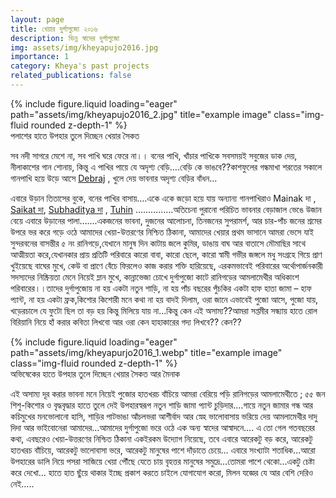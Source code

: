 ```yaml
---
layout: page
title: খেয়ার দুর্গাপুজো ২০১৬
description: ভিন্ন স্বাদের দুর্গাপুজো
img: assets/img/kheyapujo2016.jpg
importance: 1
category: Kheya's past projects
related_publications: false
---
```


<div class="row">
    <div class="col-sm mt-3 mt-md-0">
        {% include figure.liquid loading="eager" path="assets/img/kheyapujo2016_2.jpg" title="example image" class="img-fluid rounded z-depth-1" %}
    </div>
</div>
<div class="caption">
    পলাশের হাতে উপহার তুলে দিচ্ছেন খেয়ার সৈকত
</div>

সব নদী সাগরে মেশে না, সব পাখি ঘরে ফেরে না।। বনের পাখি, খাঁচার পাখিকে সবসময়ই সবুজের ডাক দেয়, নীলাকাশের গান শোনায়, কিন্তু এ পাখির পায়ে যে অদৃশ্য বেড়ি….বেড়ি কে ভাঙবে??কাশফুলের গন্ধমাখা শরতের সকালে গানপাখি হয়ে উড়ে আসে [Debraj](https://www.facebook.com/debraj.das.169?fref=mentions) , খুলে দেয় ভাবনার অদৃশ্য বেড়ির বাঁধন…

এবারে উড়ান তিতাসের বুকে, বনের পাখির বাসায়….একে একে জড়ো হয়ে যায় অন্যান্য গানপাখিরাও
Mainak দা  , [Saikat  দা](https://www.facebook.com/saikat.pal.5855?fref=mentions), [Subhaditya দা](https://www.facebook.com/subhojit.roy.7583?fref=mentions) , [Tuhin](https://www.facebook.com/tuhin.mahato.56?fref=mentions) ……………অতিচেনা পুরানো পরিচিত ভাবনার বেড়াজাল ভেঙে উজান বেয়ে এবারে
উড়ানের পালা…….একজনের ভাবনা, দুজনের আলোচনা, তিনজনের সুপরামর্শ, আর চার-পাঁচ জনের শ্রমের উপরে ভর করে গড়ে ওঠে আমাদের খেয়া-উত্তরণের নিশ্চিত ঠিকানা, আমাদের খেয়ার প্রথম ভাসানে আমরা ভেসে যাই সুন্দরবনের বাসন্তীর ৫ নং রানিগড়ে,যেখানে মানুষ দিন কাটায় জলে কুমির, ডাঙায় বাঘ আর বাতাসে মৌমাছির সাথে আত্মীয়তা করে,যেখানকার প্রায় প্রতিটি পরিবারে কারো বাবা, কারো ছেলে, কারো স্বামী গভীর জঙ্গলে মধু সংগ্রহে গিয়ে প্রাণ খুইয়েছে বাঘের মুখে, কেউ বা প্রাণে বেঁচে ফিরলেও কাজ করার শক্তি হারিয়েছে, এরকমভাবেই পরিবারের অর্থোপার্জনকারী সদস্যদের নিষ্ক্রিয়তা মেনে নিয়েই ম্লান মুখে, কান্নাভেজা চোখে দুর্গাপুজো কাটে রানিগড়ের আমলামেথীর অধিকাংশ পরিবারের।।তাদের দুর্গাপুজোয় না হয় একটা নতুন শাড়ি, না হয় পাঁচ বছরের পুঁচকির একটা হাফ হাতা জামা – হাফ প্যান্ট, না হয় একটা ফ্রক,কিশোর কিশোরী মনে কথা না হয় বাদই দিলাম, ওরা জানে এভাবেই পুজো আসে, পুজো যায়, খড়েরচালে যে ফুটো ছিল তা বড় হয় কিন্তু মিলিয়ে যায় না…কিন্তু কেন এই অসাম্য??আমরা সপ্তমীর সন্ধ্যায় হাতে রোল বিরিয়ানি নিয়ে হাঁ করার কবিতা লিখবো আর ওরা কেন হাহাকারের গদ্য লিখবে??
কেন??

<div class="row">
    <div class="col-sm mt-3 mt-md-0">
        {% include figure.liquid loading="eager" path="assets/img/kheyapurjo2016_1.webp" title="example image" class="img-fluid rounded z-depth-1" %}
    </div>
</div>
<div class="caption">
    অভিষেকের হাতে উপহার তুলে দিচ্ছেন খেয়ার সৈকত আর মৈনাক
</div>

এই অসাম্য দূর করার ভাবনা মনে নিয়েই পুজোর হাতখরচ বাঁচিয়ে আমরা বেরিয়ে পড়ি রানিগড়ের আমলামেথীতে ; ৫৫ জন শিশু-কিশোর ও বৃদ্ধবৃদ্ধার হাতে তুলে দেই উপহারস্বরূপ নতুন শাড়ি জামা প্যান্ট চুড়িদার….গায়ে নতুন জামার গন্ধ আর কচিমুখের মনভোলানো হাসি,
শাড়ির পাটভাঙা আঁচলভরা আশীর্বাদ আর স্নেহ ভালোবাসায় ভরিয়ে দেয় আমলামেথীর দাদু দিদা আর ভাইবোনেরা আমাদের…আমাদের দুর্গাপুজো ভরে ওঠে এক অন্য স্বাদের আস্বাদনে….
এ তো গেল গতবছরের কথা, এবছরেও খেয়া-উত্তরণের নিশ্চিত ঠিকানা একইরকম উদ্যোগ নিয়েছে, তবে এবারে আরেকটু বড় করে, আরেকটু হাতখরচ বাঁচিয়ে, আরেকটু ভালোবাসা ভরে, আরেকটু মানুষের পাশে দাঁড়াতে চেয়ে…
এবারে সংখ্যাটা শতাধিক…আরো উপহারের ডালি নিয়ে পসরা সাজিয়ে খেয়া পৌঁছে যেতে চায় বৃহত্তর মানুষের সমুদ্রে…তোমরা পাশে থেকো…একটু চেষ্টা করে দেখো…
হাতে হাত ছুঁয়ে থাকার ইচ্ছে প্রকাশ করতে চাইলে যোগাযোগ করো,
মিলন যজ্ঞের যে আর বেশি দেরিও নেই…..